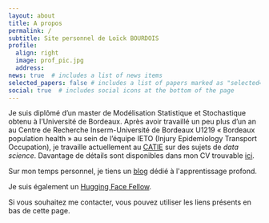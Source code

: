 ```yaml
---
layout: about
title: A propos
permalink: /
subtitle: Site personnel de Loïck BOURDOIS
profile:
  align: right
  image: prof_pic.jpg
  address:
news: true  # includes a list of news items
selected_papers: false # includes a list of papers marked as "selected={true}"
social: true  # includes social icons at the bottom of the page
---
```

  
Je suis diplômé d’un master de Modélisation Statistique et Stochastique obtenu à l’Université de Bordeaux. Après avoir travaillé un peu plus d’un an au Centre de Recherche Inserm-Université de Bordeaux U1219 « Bordeaux population health » au sein de l’équipe IETO (Injury Epidemiology Transport Occupation), je travaille actuellement au [CATIE](http://catie.fr/) sur des sujets de *data science*. Davantage de détails sont disponibles dans mon CV trouvable [ici](https://lbourdois.github.io/assets/pdf/CV_Lo%C3%AFck_BOURDOIS.pdf). 

Sur mon temps personnel, je tiens un [blog](https://lbourdois.github.io/blog/) dédié à l'apprentissage profond.  

Je suis également un [Hugging Face Fellow](https://huggingface.co/organizations/hugging-fellows/).    

Si vous souhaitez me contacter, vous pouvez utiliser les liens présents en bas de cette page.
